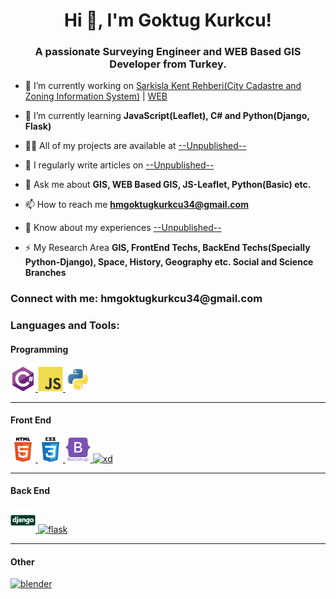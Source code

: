 <h1 align="center">Hi 👋, I'm Goktug Kurkcu!</h1>
<h3 align="center">A passionate Surveying Engineer and WEB Based GIS Developer from Turkey.</h3>

- 🔭 I’m currently working on [Sarkisla Kent Rehberi(City Cadastre and Zoning Information System)](https://github.com/Goktug-Kurkcu34/SarkislaKentRehberi) | [WEB](https://goktug-kurkcu.github.io/sarkislakentrehberi.github.io/)

- 🌱 I’m currently learning **JavaScript(Leaflet), C# and Python(Django, Flask)**

- 👨‍💻 All of my projects are available at [--Unpublished--](--Unpublished--)

- 📝 I regularly write articles on [--Unpublished--](--Unpublished--)

- 💬 Ask me about **GIS, WEB Based GIS, JS-Leaflet, Python(Basic) etc.**

- 📫 How to reach me **hmgoktugkurkcu34@gmail.com**

- 📄 Know about my experiences [--Unpublished--](--Unpublished--)

- ⚡ My Research Area **GIS, FrontEnd Techs, BackEnd Techs(Specially Python-Django), Space, History, Geography etc. Social and Science Branches**

<h3 align="left">Connect with me: hmgoktugkurkcu34@gmail.com</h3>
<p align="left">
</p>

<h3 align="left">Languages and Tools:</h3>
<h4 align="left">Programming</h4>
<p align="left"> <a href="https://www.w3schools.com/cs/" target="_blank" rel="noreferrer"> <img src="https://raw.githubusercontent.com/devicons/devicon/master/icons/csharp/csharp-original.svg" alt="csharp" width="40" height="40"/> </a>  <a href="https://developer.mozilla.org/en-US/docs/Web/JavaScript" target="_blank" rel="noreferrer"> <img src="https://raw.githubusercontent.com/devicons/devicon/master/icons/javascript/javascript-original.svg" alt="javascript" width="40" height="40"/> </a> <a href="https://www.python.org" target="_blank" rel="noreferrer"> <img src="https://raw.githubusercontent.com/devicons/devicon/master/icons/python/python-original.svg" alt="python" width="40" height="40"/> </a> </p>
  <hr>
  <h4 align="left">Front End</h4>
  <p align="left"> <a href="https://www.w3.org/html/" target="_blank" rel="noreferrer"> <img src="https://raw.githubusercontent.com/devicons/devicon/master/icons/html5/html5-original-wordmark.svg" alt="html5" width="40" height="40"/> </a>   <a href="https://www.w3schools.com/css/" target="_blank" rel="noreferrer"> <img src="https://raw.githubusercontent.com/devicons/devicon/master/icons/css3/css3-original-wordmark.svg" alt="css3" width="40" height="40"/> </a> <a href="https://getbootstrap.com" target="_blank" rel="noreferrer"> <img src="https://raw.githubusercontent.com/devicons/devicon/master/icons/bootstrap/bootstrap-plain-wordmark.svg" alt="bootstrap" width="40" height="40"/> </a> <a href="https://www.adobe.com/products/xd.html" target="_blank" rel="noreferrer"> <img src="https://cdn.worldvectorlogo.com/logos/adobe-xd.svg" alt="xd" width="40" height="40"/> </a>  </p>
  <hr>
  <h4 align="left">Back End</h4>
  <p align="left"><a href="https://www.djangoproject.com/" target="_blank" rel="noreferrer"> <img src="https://raw.githubusercontent.com/devicons/devicon/master/icons/django/django-original.svg" alt="django" width="40" height="40"/> </a> <a href="https://flask.palletsprojects.com/" target="_blank" rel="noreferrer"> <img src="https://www.vectorlogo.zone/logos/pocoo_flask/pocoo_flask-icon.svg" alt="flask" width="40" height="40"/> </a>  </p>
  <hr>
  <h4 align="left">Other</h4>
  <p align="left"> <a href="https://www.blender.org/" target="_blank" rel="noreferrer"> <img src="https://download.blender.org/branding/community/blender_community_badge_white.svg" alt="blender" width="40" height="40"/> </a>   </p>
 

  
  
   

